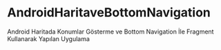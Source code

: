 # AndroidHaritaveBottomNavigation
Android Haritada Konumlar Gösterme ve Bottom Navigation İle Fragment Kullanarak Yapılan Uygulama
